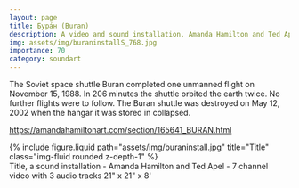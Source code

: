 ```yaml
---
layout: page
title: Бура́н (Buran)
description: A video and sound installation, Amanda Hamilton and Ted Apel
img: assets/img/buraninstallS_768.jpg
importance: 70
category: soundart
---
```


The Soviet space shuttle Buran completed one unmanned flight on November 15, 1988. In 206 minutes the shuttle orbited the earth twice. No further flights were to follow. The Buran shuttle was destroyed on May 12, 2002 when the hangar it was stored in collapsed.

https://amandahamiltonart.com/section/165641_BURAN.html

<div class="row">
    <div class="col-sm mt-3 mt-md-0">
        {% include figure.liquid path="assets/img/buraninstall.jpg" title="Title" class="img-fluid rounded z-depth-1" %}
    </div>
</div>
<div class="caption">
    Title, a sound installation - Amanda Hamilton and Ted Apel - 7 channel video with 3 audio tracks 21" x 21" x 8'

</div>
